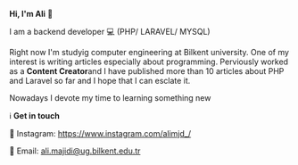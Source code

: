 <b>Hi, I'm Ali</b> 👋

I am a backend developer :computer:  (PHP/ LARAVEL/ MYSQL) 

Right now I'm studyig computer engineering at Bilkent university. One of my interest is writing articles especially about programming. Perviously worked as a <b>Content Creator</b>and I have published more than 10 articles about PHP and Laravel so far and I hope that I can esclate it.

Nowadays I devote my time to learning something new

:information_source: <b>Get in touch</b>

:small_orange_diamond: Instagram: https://www.instagram.com/alimjd_/

:small_orange_diamond: Email: ali.majidi@ug.bilkent.edu.tr
